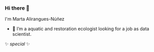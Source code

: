 ### Hi there 👋

I'm Marta Alirangues-Núñez


- 🔭 I’m a aquatic and restoration ecologist looking for a job as data scientist.

<!--

- 🌱 I’m currently learning ...
- 👯 I’m looking to collaborate on ...
- 🤔 I’m looking for help with ...
- 💬 Ask me about ...
- 📫 How to reach me: ...
- 😄 Pronouns: ...
- ⚡ Fun fact: ...
-->

✨ _special_ ✨
